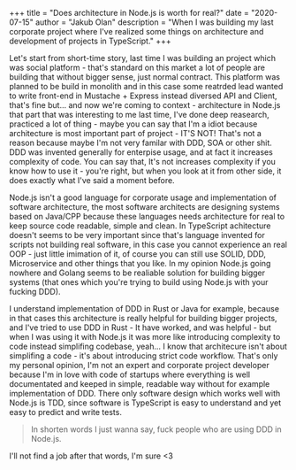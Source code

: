 +++
title = "Does architecture in Node.js is worth for real?"
date = "2020-07-15"
author = "Jakub Olan"
description = "When I was building my last corporate project where I've realized some things on architecture and development of projects in TypeScript."
+++

Let's start from short-time story, last time I was building an project which was social platform - that's standard on this market a lot of people are building that without bigger sense, just normal contract. This platform was planned to be build in monolith and in this case some reatrded lead wanted to write front-end in Mustache + Express instead diversed API and Client, that's fine but... and now we're coming to context - architecture in Node.js that part that was interesting to me last time, I've done deep reasearch, practiced a lot of thing - maybe you can say that I'm a idiot because architecture is most important part of project - IT'S NOT! That's not a reason because maybe I'm not very familar with DDD, SOA or other shit. DDD was invented generally for enterpise usage, and at fact it increases complexity of code. You can say that, It's not increases complexity if you know how to use it - you're right, but when you look at it from other side, it does exactly what I've said a moment before.

Node.js isn't a good language for corporate usage and implementation of software architecture, the most software architects are designing systems based on Java/CPP because these languages needs architecture for real to keep source code readable, simple and clean. In TypeScript achitecture doesn't seems to be very important since that's language invented for scripts not building real software, in this case you cannot experience an real OOP - just little imimation of it, of course you can still use SOLID, DDD, Microservice and other things that you like. In my opinion Node.js going nowhere and Golang seems to be realiable solution for building bigger systems (that ones which you're trying to build using Node.js with your fucking DDD).

I understand implementation of DDD in Rust or Java for example, because in that cases this architecture is really helpful for building bigger projects, and I've tried to use DDD in Rust - It have worked, and was helpful - but when I was using it with Node.js it was more like introducing complexity to code instead simplifing codebase, yeah... I know that architecure isn't about simplifing a code - it's about introducing strict code workflow. That's only my personal opinion, I'm not an expert and corporate project developer because I'm in love with code of startups where everything is well documentated and keeped in simple, readable way without for example implementation of DDD. There only software design which works well with Node.js is TDD, since software is TypeScript is easy to understand and yet easy to predict and write tests.

> In shorten words I just wanna say, fuck people who are using DDD in Node.js.

I'll not find a job after that words, I'm sure <3

